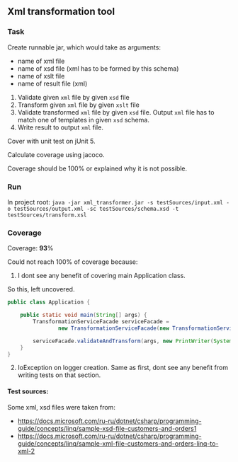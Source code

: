 Xml transformation tool
----

### Task

Create runnable jar, which would take as arguments:

* name of xml file
* name of xsd file (xml has to be formed by this schema)
* name of xslt file
* name of result file (xml)

1. Validate given `xml` file by given `xsd` file
2. Transform given `xml` file by given `xslt` file
3. Validate transformed `xml` file by given `xsd` file.
Output `xml` file has to match one of templates in given `xsd` schema.
4. Write result to output `xml` file.

Cover with unit test on jUnit 5.

Calculate coverage using jacoco.

Coverage should be 100% or explained why it is not possible.

### Run

In project root: 
`java -jar xml_transformer.jar -s testSources/input.xml -o testSources/output.xml -sc testSources/schema.xsd -t testSources/transform.xsl`


### Coverage

Coverage: **93**%

Could not reach 100% of coverage because:

1. I dont see any benefit of covering main Application class.

So this, left uncovered.

```java
public class Application {

    public static void main(String[] args) {
        TransformationServiceFacade serviceFacade =
                new TransformationServiceFacade(new TransformationService(), new DefaultParser());

        serviceFacade.validateAndTransform(args, new PrintWriter(System.out));
    }
}
```

2. IoException on logger creation. Same as first, dont see any benefit from writing tests on that section.


#### Test sources:

Some xml, xsd files were taken from: 

* https://docs.microsoft.com/ru-ru/dotnet/csharp/programming-guide/concepts/linq/sample-xsd-file-customers-and-orders1
* https://docs.microsoft.com/ru-ru/dotnet/csharp/programming-guide/concepts/linq/sample-xml-file-customers-and-orders-linq-to-xml-2
